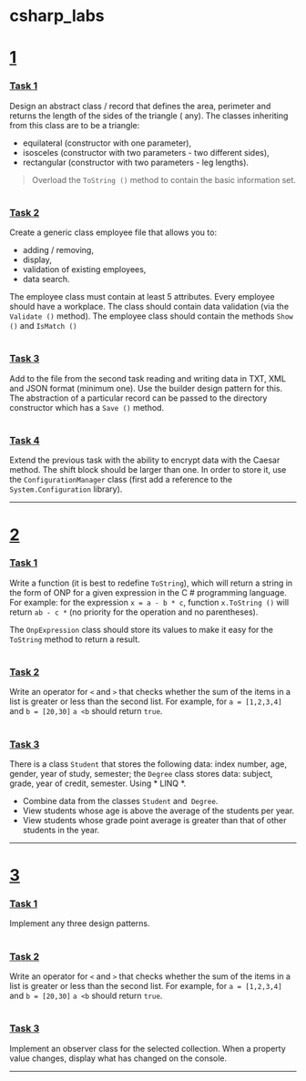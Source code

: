 # csharp_labs

# [1](1)

### [Task 1](1/t1/Program.cs)

Design an abstract class / record that defines the area, perimeter and returns the length of the sides of the triangle (
any). The classes inheriting from this class are to be a triangle:

* equilateral (constructor with one parameter),
* isosceles (constructor with two parameters - two different sides),
* rectangular (constructor with two parameters - leg lengths).

> Overload the `ToString ()` method to contain the basic information set.

#

### [Task 2](1/t2/Program.cs)

Create a generic class employee file that allows you to:

* adding / removing,
* display,
* validation of existing employees,
* data search.

The employee class must contain at least 5 attributes. Every employee should have a workplace. The class should contain
data validation (via the `Validate ()` method). The employee class should contain the methods `Show ()` and `IsMatch ()`

#

### [Task 3](1/t3/Program.cs)

Add to the file from the second task reading and writing data in TXT, XML and JSON format (minimum one). Use the builder
design pattern for this. The abstraction of a particular record can be passed to the directory constructor which has
a `Save ()` method.

#

### [Task 4](1/t4/Program.cs)

Extend the previous task with the ability to encrypt data with the Caesar method. The shift block should be larger than
one. In order to store it, use the `ConfigurationManager` class (first add a reference to the` System.Configuration`
library).

***

# [2](2)

### [Task 1](2/t1/Program.cs)

Write a function (it is best to redefine `ToString`), which will return a string in the form of ONP for a given
expression in the C # programming language. For example:
for the expression `x = a - b * c`, function `x.ToString ()` will return `ab - c *` (no priority for the operation and
no parentheses).

The `OnpExpression` class should store its values to make it easy for the` ToString` method to return a result.

#

### [Task 2](2/t2/Program.cs)

Write an operator for `<` and `>` that checks whether the sum of the items in a list is greater or less than the second
list. For example, for `a = [1,2,3,4]` and `b = [20,30]` `a <b` should return `true`.

#

### [Task 3](2/t3/Program.cs)

There is a class `Student` that stores the following data: index number, age, gender, year of study, semester;
the `Degree` class stores data: subject, grade, year of credit, semester. Using * LINQ *.

* Combine data from the classes `Student` and` Degree`.
* View students whose age is above the average of the students per year.
* View students whose grade point average is greater than that of other students in the year.

***

# [3](3)

### [Task 1](3/t1/Program.cs)

Implement any three design patterns.

#

### [Task 2](3/t2/Program.cs)

Write an operator for `<` and `>` that checks whether the sum of the items in a list is greater or less than the second
list. For example, for `a = [1,2,3,4]` and `b = [20,30]` `a <b` should return `true`.

#

### [Task 3](3/t3/Program.cs)

Implement an observer class for the selected collection. When a property value changes, display what has changed on the
console.

***